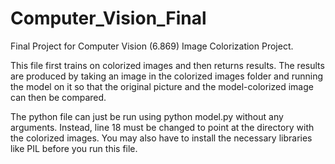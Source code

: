 # Computer_Vision_Final
Final Project for Computer Vision (6.869) Image Colorization Project.

This file first trains on colorized images and then returns results. The results are produced by taking an image in the colorized images folder and running the model on it so that the original picture and the model-colorized image can then be compared. 

The python file can just be run using python model.py without any arguments. Instead, line 18 must be changed to point at the directory with the colorized images. You may also have to install the necessary libraries like PIL before you run this file.


